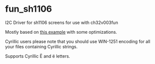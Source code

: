 # fun_sh1106
I2C Driver for sh1106 screens for use with ch32v003fun

Mostly based on [this example](https://github.com/cnlohr/ch32v003fun/tree/master/examples/i2c_oled) with some optimizations.

Cyrillic users please note that you should use WIN-1251 encoding for all your files containing Cyrillic strings.

Supports Cyrillic Ё and ё letters.
